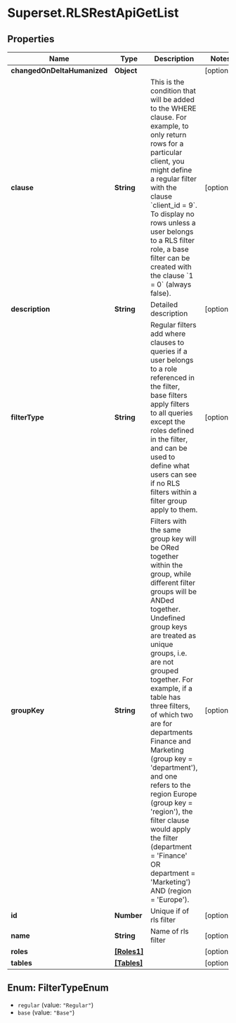 # Superset.RLSRestApiGetList

## Properties
Name | Type | Description | Notes
------------ | ------------- | ------------- | -------------
**changedOnDeltaHumanized** | **Object** |  | [optional] 
**clause** | **String** | This is the condition that will be added to the WHERE clause. For example, to only return rows for a particular client, you might define a regular filter with the clause &#x60;client_id &#x3D; 9&#x60;. To display no rows unless a user belongs to a RLS filter role, a base filter can be created with the clause &#x60;1 &#x3D; 0&#x60; (always false). | [optional] 
**description** | **String** | Detailed description | [optional] 
**filterType** | **String** | Regular filters add where clauses to queries if a user belongs to a role referenced in the filter, base filters apply filters to all queries except the roles defined in the filter, and can be used to define what users can see if no RLS filters within a filter group apply to them. | [optional] 
**groupKey** | **String** | Filters with the same group key will be ORed together within the group, while different filter groups will be ANDed together. Undefined group keys are treated as unique groups, i.e. are not grouped together. For example, if a table has three filters, of which two are for departments Finance and Marketing (group key &#x3D; &#x27;department&#x27;), and one refers to the region Europe (group key &#x3D; &#x27;region&#x27;), the filter clause would apply the filter (department &#x3D; &#x27;Finance&#x27; OR department &#x3D; &#x27;Marketing&#x27;) AND (region &#x3D; &#x27;Europe&#x27;). | [optional] 
**id** | **Number** | Unique if of rls filter | [optional] 
**name** | **String** | Name of rls filter | [optional] 
**roles** | [**[Roles1]**](Roles1.md) |  | [optional] 
**tables** | [**[Tables]**](Tables.md) |  | [optional] 

<a name="FilterTypeEnum"></a>
## Enum: FilterTypeEnum

* `regular` (value: `"Regular"`)
* `base` (value: `"Base"`)

